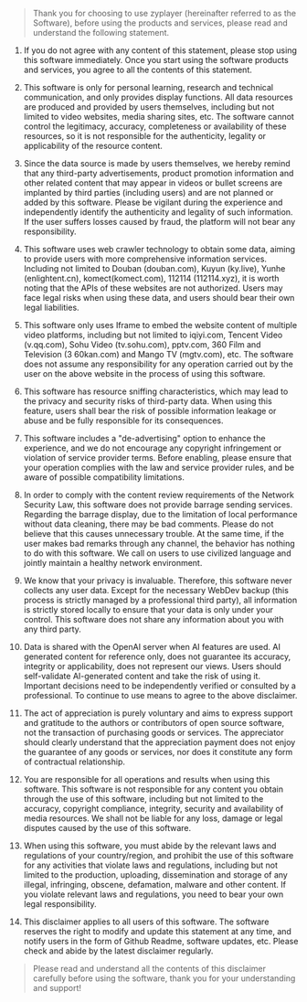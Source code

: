 > Thank you for choosing to use zyplayer (hereinafter referred to as the Software), before using the products and services, please read and understand the following statement.

1. If you do not agree with any content of this statement, please stop using this software immediately. Once you start using the software products and services, you agree to all the contents of this statement.

2. This software is only for personal learning, research and technical communication, and only provides display functions. All data resources are produced and provided by users themselves, including but not limited to video websites, media sharing sites, etc. The software cannot control the legitimacy, accuracy, completeness or availability of these resources, so it is not responsible for the authenticity, legality or applicability of the resource content.

3. Since the data source is made by users themselves, we hereby remind that any third-party advertisements, product promotion information and other related content that may appear in videos or bullet screens are implanted by third parties (including users) and are not planned or added by this software. Please be vigilant during the experience and independently identify the authenticity and legality of such information. If the user suffers losses caused by fraud, the platform will not bear any responsibility.

4. This software uses web crawler technology to obtain some data, aiming to provide users with more comprehensive information services. Including not limited to Douban (douban.com), Kuyun (ky.live), Yunhe (enlightent.cn), komect(komect.com), 112114 (112114.xyz), it is worth noting that the APIs of these websites are not authorized. Users may face legal risks when using these data, and users should bear their own legal liabilities.

5. This software only uses Iframe to embed the website content of multiple video platforms, including but not limited to iqiyi.com, Tencent Video (v.qq.com), Sohu Video (tv.sohu.com), pptv.com, 360 Film and Television (3 60kan.com) and Mango TV (mgtv.com), etc. The software does not assume any responsibility for any operation carried out by the user on the above website in the process of using this software.

6. This software has resource sniffing characteristics, which may lead to the privacy and security risks of third-party data. When using this feature, users shall bear the risk of possible information leakage or abuse and be fully responsible for its consequences.

7. This software includes a "de-advertising" option to enhance the experience, and we do not encourage any copyright infringement or violation of service provider terms. Before enabling, please ensure that your operation complies with the law and service provider rules, and be aware of possible compatibility limitations.

8. In order to comply with the content review requirements of the Network Security Law, this software does not provide barrage sending services. Regarding the barrage display, due to the limitation of local performance without data cleaning, there may be bad comments. Please do not believe that this causes unnecessary trouble. At the same time, if the user makes bad remarks through any channel, the behavior has nothing to do with this software. We call on users to use civilized language and jointly maintain a healthy network environment.

9. We know that your privacy is invaluable. Therefore, this software never collects any user data. Except for the necessary WebDev backup (this process is strictly managed by a professional third party), all information is strictly stored locally to ensure that your data is only under your control. This software does not share any information about you with any third party.


10. Data is shared with the OpenAI server when AI features are used. AI generated content for reference only, does not guarantee its accuracy, integrity or applicability, does not represent our views. Users should self-validate AI-generated content and take the risk of using it. Important decisions need to be independently verified or consulted by a professional. To continue to use means to agree to the above disclaimer.

11. The act of appreciation is purely voluntary and aims to express support and gratitude to the authors or contributors of open source software, not the transaction of purchasing goods or services. The appreciator should clearly understand that the appreciation payment does not enjoy the guarantee of any goods or services, nor does it constitute any form of contractual relationship.

12. You are responsible for all operations and results when using this software. This software is not responsible for any content you obtain through the use of this software, including but not limited to the accuracy, copyright compliance, integrity, security and availability of media resources. We shall not be liable for any loss, damage or legal disputes caused by the use of this software.

13. When using this software, you must abide by the relevant laws and regulations of your country/region, and prohibit the use of this software for any activities that violate laws and regulations, including but not limited to the production, uploading, dissemination and storage of any illegal, infringing, obscene, defamation, malware and other content. If you violate relevant laws and regulations, you need to bear your own legal responsibility.

14. This disclaimer applies to all users of this software. The software reserves the right to modify and update this statement at any time, and notify users in the form of Github Readme, software updates, etc. Please check and abide by the latest disclaimer regularly.

> Please read and understand all the contents of this disclaimer carefully before using the software, thank you for your understanding and support!
